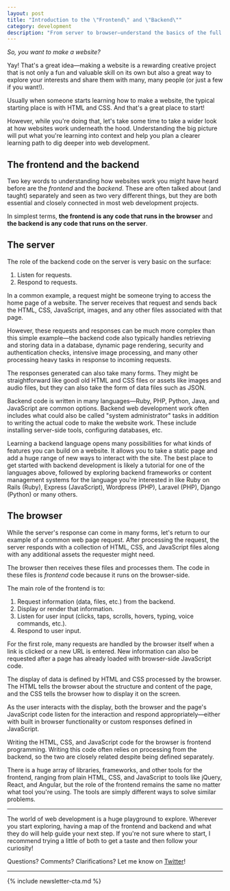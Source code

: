```yaml
---
layout: post
title: "Introduction to the \"Frontend\" and \"Backend\""
category: development
description: "From server to browser—understand the basics of the full stack to create a clear learning path"
---
```


_So, you want to make a website?_

Yay! That's a great idea—making a website is a rewarding creative project that is not only a fun and valuable skill on its own but also a great way to explore your interests and share them with many, many people (or just a few if you want!).

Usually when someone starts learning how to make a website, the typical starting place is with HTML and CSS. And that's a great place to start!

However, while you're doing that, let's take some time to take a wider look at how websites work underneath the hood. Understanding the big picture will put what you're learning into context and help you plan a clearer learning path to dig deeper into web development.

## The frontend and the backend

Two key words to understanding how websites work you might have heard before are the _frontend_ and the _backend_. These are often talked about (and taught) separately and seen as two very different things, but they are both essential and closely connected in most web development projects.

In simplest terms, **the frontend is any code that runs in the browser** and **the backend is any code that runs on the server**.

## The server

The role of the backend code on the server is very basic on the surface:

1. Listen for requests.
2. Respond to requests.

In a common example, a request might be someone trying to access the home page of a website. The server receives that request and sends back the HTML, CSS, JavaScript, images, and any other files associated with that page.

However, these requests and responses can be much more complex than this simple example—the backend code also typically handles retrieving and storing data in a database, dynamic page rendering, security and authentication checks, intensive image processing, and many other processing heavy tasks in response to incoming requests.

The responses generated can also take many forms. They might be straightforward like goodl old HTML and CSS files or assets like images and audio files, but they can also take the form of data files such as JSON.

Backend code is written in many languages—Ruby, PHP, Python, Java, and JavaScript are common options. Backend web development work often includes what could also be called "system administrator" tasks in addition to writing the actual code to make the website work. These include installing server-side tools, configuring databases, etc.

Learning a backend language opens many possibilities for what kinds of features you can build on a website. It allows you to take a static page and add a huge range of new ways to interact with the site. The best place to get started with backend development is likely a tutorial for one of the languages above, followed by exploring backend frameworks or content management systems for the language you're interested in like Ruby on Rails (Ruby), Express (JavaScript), Wordpress (PHP), Laravel (PHP), Django (Python) or many others.

## The browser

While the server's response can come in many forms, let's return to our example of a common web page request. After processing the request, the server responds with a collection of HTML, CSS, and JavaScript files along with any additional assets the requester might need.

The browser then receives these files and processes them. The code in these files is _frontend_ code because it runs on the browser-side.

The main role of the frontend is to:

1. Request information (data, files, etc.) from the backend.
2. Display or render that information.
3. Listen for user input (clicks, taps, scrolls, hovers, typing, voice commands, etc.).
4. Respond to user input.

For the first role, many requests are handled by the browser itself when a link is clicked or a new URL is entered. New information can also be requested after a page has already loaded with browser-side JavaScript code.

The display of data is defined by HTML and CSS processed by the browser. The HTML tells the browser about the structure and content of the page, and the CSS tells the browser how to display it on the screen.

As the user interacts with the display, both the browser and the page's JavaScript code listen for the interaction and respond appropriately—either with built in browser functionality or custom responses defined in JavaScript.

Writing the HTML, CSS, and JavaScript code for the browser is frontend programming. Writing this code often relies on processing from the backend, so the two are closely related despite being defined separately.

There is a huge array of libraries, frameworks, and other tools for the frontend, ranging from plain HTML, CSS, and JavaScript to tools like jQuery, React, and Angular, but the role of the frontend remains the same no matter what tool you're using. The tools are simply different ways to solve similar problems.

---

The world of web development is a huge playground to explore. Wherever you start exploring, having a map of the frontend and backend and what they do will help guide your next step. If you're not sure where to start, I recommend trying a little of both to get a taste and then follow your curiosity!

Questions? Comments? Clarifications? Let me know on [Twitter](http://twitter.com/kev_mcg)!

---

{% include newsletter-cta.md %}
